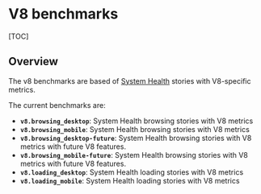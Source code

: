 # V8 benchmarks

[TOC]

## Overview

The v8 benchmarks are based of [System Health](system_health.md) stories with
V8-specific metrics.

The current benchmarks are:

- **`v8.browsing_desktop`**: System Health browsing stories with V8 metrics
- **`v8.browsing_mobile`**: System Health browsing stories with V8 metrics
- **`v8.browsing_desktop-future`**: System Health browsing stories with V8
  metrics with future V8 features.
- **`v8.browsing_mobile-future`**: System Health browsing stories with V8
  metrics with future V8 features.
- **`v8.loading_desktop`**: System Health loading stories with V8 metrics
- **`v8.loading_mobile`**: System Health loading stories with V8 metrics
